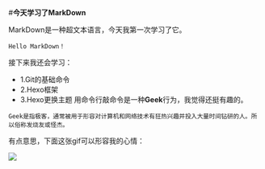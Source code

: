 #**今天学习了MarkDown**

MarkDown是一种超文本语言，今天我第一次学习了它。

```Hello MarkDown！```

接下来我还会学习：

* 1.Git的基础命令
* 2.Hexo框架
* 3.Hexo更换主题
用命令行敲命令是一种**Geek**行为，我觉得还挺有趣的。

```Geek是指极客，通常被用于形容对计算机和网络技术有狂热兴趣并投入大量时间钻研的人。所以俗称发烧友或怪杰。```

有点意思，下面这张gif可以形容我的心情：

![](https://qgt-style.oss-cn-hangzhou.aliyuncs.com/newcoursep4/g1/g1-2-2/tenor.gif)
